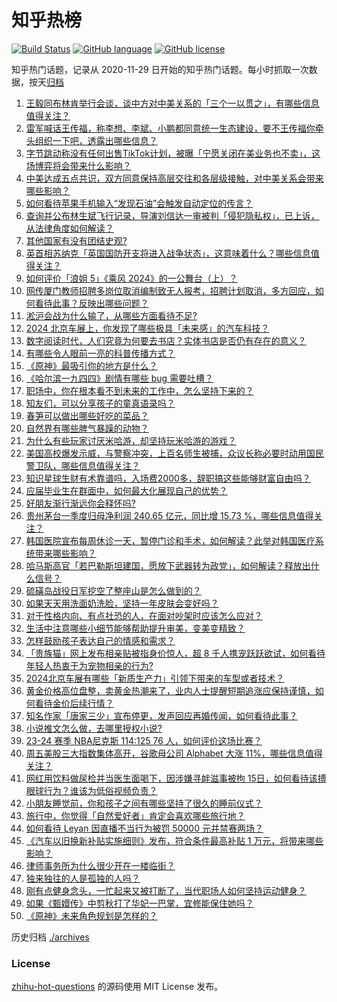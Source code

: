 # 知乎热榜
[![Build Status](https://github.com/ToWeLong/zhihu-hot-questions/workflows/CI/badge.svg)](https://github.com/ToWeLong/zhihu-hot-questions/actions)
[![GitHub language](https://img.shields.io/badge/language-golang-orange.svg)](https://golang.org/)
[![GitHub license](https://img.shields.io/github/license/ToWeLong/zhihu-hot-questions)](https://github.com/ToWeLong/zhihu-hot-questions/blob/main/LICENSE)

知乎热门话题，记录从 2020-11-29 日开始的知乎热门话题。每小时抓取一次数据，按天[归档](./archives)

<!-- BEGIN -->

1. [王毅同布林肯举行会谈，谈中方对中美关系的「三个一以贯之」，有哪些信息值得关注？](https://www.zhihu.com/question/654152125)
1. [雷军喊话王传福，称李想、李斌、小鹏都同意统一生态建设，要不王传福你牵头组织一下吧，透露出哪些信息？](https://www.zhihu.com/question/654176348)
1. [字节跳动称没有任何出售TikTok计划，被曝「宁愿关闭在美业务也不卖」，这场博弈将会带来什么影响？](https://www.zhihu.com/question/654182954)
1. [中美达成五点共识，双方同意保持高层交往和各层级接触，对中美关系会带来哪些影响？](https://www.zhihu.com/question/654194268)
1. [如何看待苹果手机输入“发现石油”会触发自动定位的传言？](https://www.zhihu.com/question/654080356)
1. [查询并公布林生斌飞行记录，导演刘信达一审被判「侵犯隐私权」，已上诉，从法律角度如何解读？](https://www.zhihu.com/question/654153353)
1. [其他国家有没有团结史观?](https://www.zhihu.com/question/653895040)
1. [英首相苏纳克「英国国防开支将进入战争状态」，这意味着什么？哪些信息值得关注？](https://www.zhihu.com/question/653958525)
1. [如何评价「浪姐 5」《乘风 2024》的一公舞台（上）？](https://www.zhihu.com/question/654168515)
1. [网传厦门教师招聘多岗位取消编制致无人报考，招聘计划取消，多方回应，如何看待此事？反映出哪些问题？](https://www.zhihu.com/question/654175944)
1. [淞沪会战为什么输了，从哪些方面看待不足?](https://www.zhihu.com/question/653886649)
1. [2024 北京车展上，你发现了哪些极具「未来感」的汽车科技？](https://www.zhihu.com/question/653348810)
1. [数字阅读时代，人们究竟为何要去书店？实体书店是否仍有存在的意义？](https://www.zhihu.com/question/653853356)
1. [有哪些令人眼前一亮的科普传播方式？](https://www.zhihu.com/question/653154513)
1. [《原神》最吸引你的地方是什么？](https://www.zhihu.com/question/654217184)
1. [《哈尔滨一九四四》剧情有哪些 bug 需要吐槽？](https://www.zhihu.com/question/653893257)
1. [职场中，你在根本看不到未来的工作中，怎么坚持下来的？](https://www.zhihu.com/question/654214560)
1. [知友们，可以分享孩子的童真语录吗？](https://www.zhihu.com/question/652745093)
1. [春笋可以做出哪些好吃的菜品？](https://www.zhihu.com/question/625315440)
1. [自然界有哪些脾气暴躁的动物？](https://www.zhihu.com/question/654209879)
1. [为什么有些玩家讨厌米哈游，却坚持玩米哈游的游戏？](https://www.zhihu.com/question/653657403)
1. [美国高校爆发示威，与警察冲突，上百名师生被捕，众议长称必要时动用国民警卫队，哪些信息值得关注？](https://www.zhihu.com/question/654177616)
1. [知识星球生财有术靠谱吗，入场费2000多，辞职搞这些能够财富自由吗？](https://www.zhihu.com/question/428941946)
1. [应届毕业生在群面中，如何最大化展现自己的优势？](https://www.zhihu.com/question/651409221)
1. [好朋友渐行渐远你会释怀吗?](https://www.zhihu.com/question/649351362)
1. [贵州茅台一季度归母净利润 240.65 亿元，同比增 15.73 %，哪些信息值得关注？](https://www.zhihu.com/question/654209931)
1. [韩国医院宣布每周休诊一天，暂停门诊和手术，如何解读？此举对韩国医疗系统带来哪些影响？](https://www.zhihu.com/question/654162550)
1. [哈马斯高官「若巴勒斯坦建国，愿放下武器转为政党」，如何解读？释放出什么信号？](https://www.zhihu.com/question/654156643)
1. [硫磺岛战役日军挖空了整座山是怎么做到的？](https://www.zhihu.com/question/585530498)
1. [如果天天用洗面奶洗脸，坚持一年皮肤会变好吗？](https://www.zhihu.com/question/651337763)
1. [对于性格内向、有点社恐的人，在面对吵架时应该怎么应对？](https://www.zhihu.com/question/653937999)
1. [生活中注意哪些小细节能够帮助提升审美，变美变精致？](https://www.zhihu.com/question/648442924)
1. [怎样鼓励孩子表达自己的情感和需求？](https://www.zhihu.com/question/653932859)
1. [「贵族猫」网上发布相亲贴被指身价惊人，超 8 千人携宠跃跃欲试，如何看待年轻人热衷于为宠物相亲的行为?](https://www.zhihu.com/question/654061477)
1. [2024北京车展有哪些「新质生产力」引领下带来的车型或者技术？](https://www.zhihu.com/question/653739279)
1. [黄金价格高位盘整，卖黄金热潮来了，业内人士提醒短期追涨应保持谨慎，如何看待金价后续行情？](https://www.zhihu.com/question/654103317)
1. [知名作家「唐家三少」宣布停更，发声回应再婚传闻，如何看待此事？](https://www.zhihu.com/question/654043197)
1. [小说推文怎么做，去哪里授权小说?](https://www.zhihu.com/question/553648005)
1. [23-24 赛季 NBA尼克斯 114:125 76 人，如何评价这场比赛？](https://www.zhihu.com/question/654139202)
1. [周五美股三大指数集体高开，谷歌母公司 Alphabet 大涨 11%，哪些信息值得关注？](https://www.zhihu.com/question/654212281)
1. [网红用饮料做尿检并当医生面喝下，因涉嫌寻衅滋事被拘 15日，如何看待该搏眼球行为？谁该为低俗视频负责？](https://www.zhihu.com/question/654065898)
1. [小朋友睡觉前，你和孩子之间有哪些坚持了很久的睡前仪式？](https://www.zhihu.com/question/653433501)
1. [旅行中，你觉得「自然爱好者」肯定会喜欢哪些旅行地？](https://www.zhihu.com/question/653004831)
1. [如何看待 Leyan 因直播不当行为被罚 50000 元并禁赛两场？](https://www.zhihu.com/question/653950828)
1. [《汽车以旧换新补贴实施细则》发布，符合条件最高补贴 1 万元，将带来哪些影响？](https://www.zhihu.com/question/654185035)
1. [律师事务所为什么很少开在一楼临街？](https://www.zhihu.com/question/653853201)
1. [独来独往的人是孤独的人吗？](https://www.zhihu.com/question/653672862)
1. [刚有点健身念头，一忙起来又被打断了，当代职场人如何坚持运动健身？](https://www.zhihu.com/question/653971889)
1. [如果《甄嬛传》中剪秋打了华妃一巴掌，宜修能保住她吗？](https://www.zhihu.com/question/653882378)
1. [《原神》未来角色规划是怎样的？](https://www.zhihu.com/question/654180737)

<!-- END -->

历史归档 [./archives](./archives)


### License
[zhihu-hot-questions](https://github.com/towelong/zhihu-hot-questions) 的源码使用 MIT License 发布。